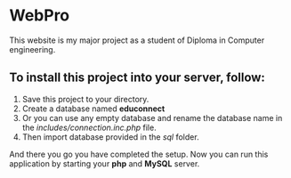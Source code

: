 # WebPro
This website is my major project as a student of Diploma in Computer engineering.

## To install this project into your server, follow: 
1. Save this project to your directory.
2. Create a database named **educonnect**
3. Or you can use any empty database and rename the database name in the *includes/connection.inc.php* file.
4. Then import database provided in the *sql* folder.

And there you go you have completed the setup.
Now you can run this application by starting your **php** and **MySQL** server.